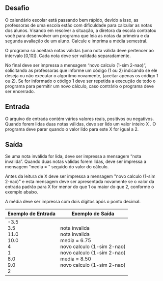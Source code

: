 ## Desafio

O calendário escolar está passando bem rápido, devido a isso, as professoras de uma escola estão com dificuldade para calcular as notas dos alunos. Visando em resolver a situação, a diretora da escola contratou você para desenvolver um programa que leia as notas da primeira e da segunda avaliação de um aluno. Calcule e imprima a média semestral.

O programa só aceitará notas válidas (uma nota válida deve pertencer ao intervalo [0,10]). Cada nota deve ser validada separadamente.

No final deve ser impressa a mensagem “novo calculo (1-sim 2-nao)”, solicitando as professoras que informe um código (1 ou 2) indicando se ele deseja ou não executar o algoritmo novamente, (aceitar apenas os código 1 ou 2). Se for informado o código 1 deve ser repetida a execução de todo o programa para permitir um novo cálculo, caso contrário o programa deve ser encerrado.

## Entrada

O arquivo de entrada contém vários valores reais, positivos ou negativos. Quando forem lidas duas notas válidas, deve ser lido um valor inteiro X . O programa deve parar quando o valor lido para este X for igual a 2.

## Saída

Se uma nota inválida for lida, deve ser impressa a mensagem “nota invalida”. Quando duas notas válidas forem lidas, deve ser impressa a mensagem “media = ” seguido do valor do cálculo.

Antes da leitura de X deve ser impressa a mensagem "novo calculo (1-sim 2-nao)" e esta mensagem deve ser apresentada novamente se o valor da entrada padrão para X for menor do que 1 ou maior do que 2, conforme o exemplo abaixo.

A média deve ser impressa com dois dígitos após o ponto decimal.

| Exemplo de Entrada | Exemplo de Saída|
| ---|--- |
| -3.5<br />3.5<br />11.0<br />10.0<br />4<br />1<br />8.0<br />9.0<br />2 | nota invalida<br />nota invalida<br />media = 6.75<br />novo calculo (1-sim 2-nao)<br />novo calculo (1-sim 2-nao)<br />media = 8.50<br />novo calculo (1-sim 2-nao) |




